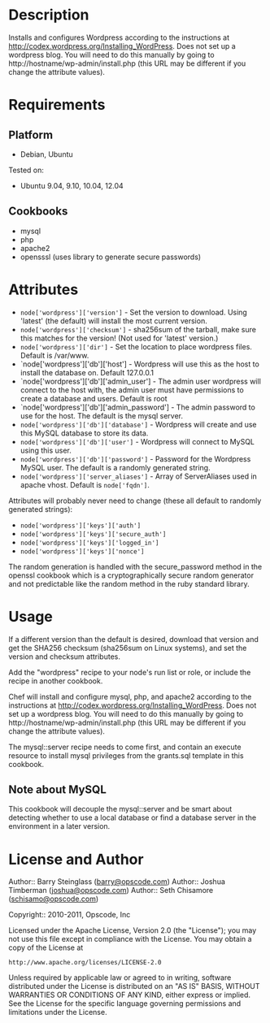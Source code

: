 Description
===========

Installs and configures Wordpress according to the instructions at http://codex.wordpress.org/Installing_WordPress. Does not set up a wordpress blog. You will need to do this manually by going to http://hostname/wp-admin/install.php (this URL may be different if you change the attribute values).

Requirements
============

Platform
--------

* Debian, Ubuntu

Tested on:

* Ubuntu 9.04, 9.10, 10.04, 12.04

Cookbooks
---------

* mysql
* php
* apache2
* opensssl (uses library to generate secure passwords)

Attributes
==========

* `node['wordpress']['version']` - Set the version to download. Using 'latest' (the default) will install the most current version.
* `node['wordpress']['checksum']` - sha256sum of the tarball, make sure this matches for the version! (Not used for 'latest' version.)
* `node['wordpress']['dir']` - Set the location to place wordpress files. Default is /var/www.
* `node['wordpress']['db']['host'] - Wordpress will use this as the host to install the database on. Default 127.0.0.1
* `node['wordpress']['db']['admin_user'] - The admin user wordpress will connect to the host with, the admin user must have permissions to create a database and users.  Default is root
* `node['wordpress']['db']['admin_password'] - The admin password to use for the host.  The default is the mysql server.
* `node['wordpress']['db']['database']` - Wordpress will create and use this MySQL database to store its data.
* `node['wordpress']['db']['user']` - Wordpress will connect to MySQL using this user.
* `node['wordpress']['db']['password']` - Password for the Wordpress MySQL user. The default is a randomly generated string.
* `node['wordpress']['server_aliases']` - Array of ServerAliases used in apache vhost. Default is `node['fqdn']`.

Attributes will probably never need to change (these all default to randomly generated strings):

* `node['wordpress']['keys']['auth']`
* `node['wordpress']['keys']['secure_auth']`
* `node['wordpress']['keys']['logged_in']`
* `node['wordpress']['keys']['nonce']`

The random generation is handled with the secure_password method in the openssl cookbook which is a cryptographically secure random generator and not predictable like the random method in the ruby standard library.

Usage
=====

If a different version than the default is desired, download that version and get the SHA256 checksum (sha256sum on Linux systems), and set the version and checksum attributes.

Add the "wordpress" recipe to your node's run list or role, or include the recipe in another cookbook.

Chef will install and configure mysql, php, and apache2 according to the instructions at http://codex.wordpress.org/Installing_WordPress. Does not set up a wordpress blog. You will need to do this manually by going to http://hostname/wp-admin/install.php (this URL may be different if you change the attribute values).

The mysql::server recipe needs to come first, and contain an execute resource to install mysql privileges from the grants.sql template in this cookbook.

## Note about MySQL

This cookbook will decouple the mysql::server and be smart about detecting whether to use a local database or find a database server in the environment in a later version.

License and Author
==================

Author:: Barry Steinglass (barry@opscode.com)
Author:: Joshua Timberman (joshua@opscode.com)
Author:: Seth Chisamore (schisamo@opscode.com)

Copyright:: 2010-2011, Opscode, Inc

Licensed under the Apache License, Version 2.0 (the "License");
you may not use this file except in compliance with the License.
You may obtain a copy of the License at

    http://www.apache.org/licenses/LICENSE-2.0

Unless required by applicable law or agreed to in writing, software
distributed under the License is distributed on an "AS IS" BASIS,
WITHOUT WARRANTIES OR CONDITIONS OF ANY KIND, either express or implied.
See the License for the specific language governing permissions and
limitations under the License.
